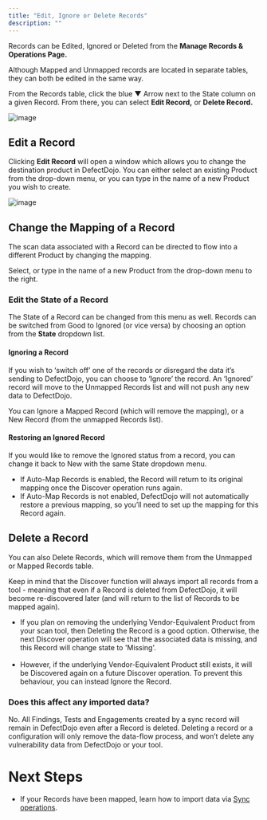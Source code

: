 ```yaml
---
title: "Edit, Ignore or Delete Records"
description: ""
---
```


Records can be Edited, Ignored or Deleted from the **Manage Records \& Operations Page.**

Although Mapped and Unmapped records are located in separate tables, they can both be edited in the same way.

From the Records table, click the blue ▼ Arrow next to the State column on a given Record. From there, you can select **Edit Record,** or **Delete Record.**

![image](images/edit_ignore_delete_records.png)

## Edit a Record

Clicking **Edit Record** will open a window which allows you to change the destination product in DefectDojo. You can either select an existing Product from the drop\-down menu, or you can type in the name of a new Product you wish to create.

![image](images/edit_ignore_delete_records_2.png)

## **Change the Mapping of a Record**

The scan data associated with a Record can be directed to flow into a different Product by changing the mapping. 

Select, or type in the name of a new Product from the drop\-down menu to the right.

### **Edit the State of a Record**

The State of a Record can be changed from this menu as well. Records can be switched from Good to Ignored (or vice versa) by choosing an option from the **State** dropdown list.

#### Ignoring a Record

If you wish to ‘switch off’ one of the records or disregard the data it’s sending to DefectDojo, you can choose to ‘Ignore’ the record. An ‘Ignored’ record will move to the Unmapped Records list and will not push any new data to DefectDojo. 

You can Ignore a Mapped Record (which will remove the mapping), or a New Record (from the unmapped Records list).

#### Restoring an Ignored Record

If you would like to remove the Ignored status from a record, you can change it back to New with the same State dropdown menu. 

* If Auto\-Map Records is enabled, the Record will return to its original mapping once the Discover operation runs again.  
* If Auto\-Map Records is not enabled, DefectDojo will not automatically restore a previous mapping, so you’ll need to set up the mapping for this Record again.

## **Delete a Record**

You can also Delete Records, which will remove them from the Unmapped or Mapped Records table. 

Keep in mind that the Discover function will always import all records from a tool \- meaning that even if a Record is deleted from DefectDojo, it will become re\-discovered later (and will return to the list of Records to be mapped again).

* If you plan on removing the underlying Vendor\-Equivalent Product from your scan tool, then Deleting the Record is a good option. Otherwise, the next Discover operation will see that the associated data is missing, and this Record will change state to 'Missing'.  
​
* However, if the underlying Vendor\-Equivalent Product still exists, it will be Discovered again on a future Discover operation. To prevent this behaviour, you can instead Ignore the Record.

### Does this affect any imported data?

No. All Findings, Tests and Engagements created by a sync record will remain in DefectDojo even after a Record is deleted. Deleting a record or a configuration will only remove the data\-flow process, and won’t delete any vulnerability data from DefectDojo or your tool.

# Next Steps

* If your Records have been mapped, learn how to import data via [Sync operations](https://docs.defectdojo.com/en/connecting_your_tools/connectors/operations_sync/).

